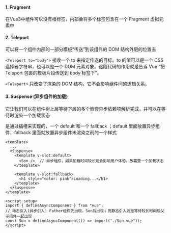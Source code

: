 #### 1. Fragment

在Vue3中组件可以没有根标签，内部会将多个标签包含在一个 Fragment 虚拟元素中



#### 2. Teleport

可以将一个组件内部的一部分模板“传送”到该组件的 DOM 结构外层的位置去

`<Teleport to="body">` 接收一个 to 来指定传送的目标。to 的值可以是一个 CSS 选择器字符串，也可以是一个 DOM 元素对象。这段代码的作用就是告诉 Vue “把 Teleport 包裹的模板片段传送到 body 标签下”。

`<Teleport>` 只改变了渲染的 DOM 结构，它不会影响组件间的逻辑关系。



#### 3. Suspense (异步组件的加载)

它让我们可以在组件树上层等待下层的多个嵌套异步依赖项解析完成，并可以在等待时渲染一个加载状态

是通过插槽来实现的，一个 default 和一个 fallback ；default 里面放置异步组件，fallback 里面就放置异步组件未渲染之前的一个样式

```vue
<template>
  ...
  <Suspense>
    <template v-slot:default>
      <Son />  // 异步组件，如果加载时间较长则会影响用户体验，故需要一个加载状态
    </template>

    <template v-slot:fallback>
      <h1 style="color: pink">Loading...</h1>
    </template>
  </Suspense>
</template>

<script setup>
import { defineAsyncComponent } from "vue";
// 动态引入(异步引入) Father组件先出现，Son后出现；而静态引入则是等待较长时间后父子组件一起出现
const Son = defineAsyncComponent(() => import("./Son.vue"));
</script>
```

